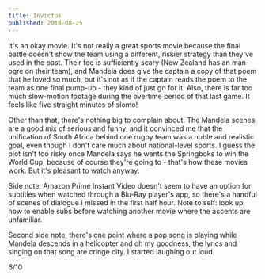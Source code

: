 ```yaml
---
title: Invictus
published: 2018-08-25
---
```


It's an okay movie. It's not really a great sports movie because the final battle doesn't show the team using a different, riskier strategy than they've used in the past. Their foe is sufficiently scary (New Zealand has an man-ogre on their team), and Mandela does give the captain a copy of that poem that he loved so much, but it's not as if the captain reads the poem to the team as one final pump-up - they kind of just go for it. Also, there is far too much slow-motion footage during the overtime period of that last game. It feels like five straight minutes of slomo!

Other than that, there's nothing big to complain about. The Mandela scenes are a good mix of serious and funny, and it convinced me that the unification of South Africa behind one rugby team was a noble and realistic goal, even though I don't care much about national-level sports. I guess the plot isn't too risky once Mandela says he wants the Springboks to win the World Cup, because of course they're going to - that's how these movies work. But it's pleasant to watch anyway.

Side note, Amazon Prime Instant Video doesn't seem to have an option for subtitles when watched through a Blu-Ray player's app, so there's a handful of scenes of dialogue I missed in the first half hour. Note to self: look up how to enable subs before watching another movie where the accents are unfamiliar.

Second side note, there's one point where a pop song is playing while Mandela descends in a helicopter and oh my goodness, the lyrics and singing on that song are cringe city. I started laughing out loud.

6/10
